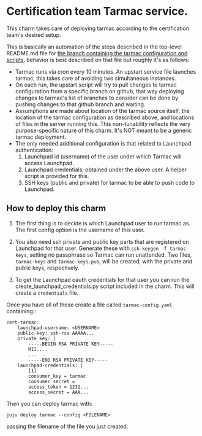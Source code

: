 Certification team Tarmac service.
==================================


This charm takes care of deploying tarmac according to the certification team's
desired setup.

This is basically an automation of the steps described in the top-level
README.md file for [the branch containing the tarmac configuration and
scripts][1], behavior is best described on that file but roughly it's as
follows:

- Tarmac runs via cron every 10 minutes. An upstart service file launches
  tarmac, this takes care of avoiding two simultaneous instances.
- On each run, the upstart script will try to pull changes to tarmac
  configuration from a specific branch on github, that way deploying changes to
  tarmac's list of branches to consider can be done by pushing changes to that
  github branch and waiting.
- Assumptions are made about location of the tarmac source itself, the location
  of the tarmac configuration as described above, and locations of files in the
  server running this. This non-tunability reflects the very purpose-specific
  nature of this charm. It's NOT meant to be a generic tarmac deployment.
- The only needed additional configuration is that related to Launchpad
  authentication:
    1. Launchpad id (username) of the user under which Tarmac will access
      Launchpad.
    2. Launchpad credentials, obtained under the above user. A helper script is
      provided for this.
    3. SSH keys (public and private) for tarmac to be able to push code to
      Launchpad.

How to deploy this charm
------------------------
1. The first thing is to decide is which Launchpad user to run tarmac as. The
   first config option is the username of this user.

2. You also need ssh private and public key parts that are registered on
   Launchpad for that user. Generate these with `ssh-keygen -f tarmac-keys`,
   setting no passphrase so Tarmac can run unattended. Two files, `tarmac-keys`
   and `tarmac-keys.pub`, will be created, with the private and public keys,
   respectively.

3. To get the Launchpad oauth credentials for that user you can run the
   create_launchpad_credentials.py script included in the charm. This will
   create a `credentials` file.

Once you have all of these create a file called `tarmac-config.yaml`
containing::

    cert-tarmac:
        launchpad-username: <USERNAME>
        public-key: ssh-rsa AAAAA...
        private_key: |
            -----BEGIN RSA PRIVATE KEY-----
            MII....
            ...
            -----END RSA PRIVATE KEY-----
        launchpad-credentials: |
            [1]
            consumer_key = tarmac
            consumer_secret =
            access_token = 1232...
            access_secret = AAA...

Then you can deploy tarmac with:

    juju deploy tarmac --config <FILENAME>

passing the filename of the file you just created.

[1]: https://github.com/checkbox/tarmac-configs
